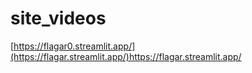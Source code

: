 # site_videos

[https://flagar0.streamlit.app/](https://flagar.streamlit.app/)https://flagar.streamlit.app/
